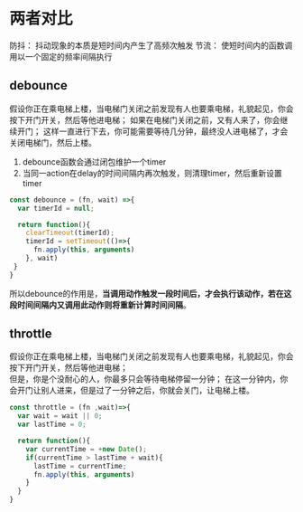 # 两者对比

防抖： 抖动现象的本质是短时间内产生了高频次触发
节流： 使短时间内的函数调用以一个固定的频率间隔执行

## debounce

假设你正在乘电梯上楼，当电梯门关闭之前发现有人也要乘电梯，礼貌起见，你会按下开门开关，然后等他进电梯；
如果在电梯门关闭之前，又有人来了，你会继续开门；
这样一直进行下去，你可能需要等待几分钟，最终没人进电梯了，才会关闭电梯门，然后上楼。

1. debounce函数会通过闭包维护一个timer
1. 当同一action在delay的时间间隔内再次触发，则清理timer，然后重新设置timer

```js
const debounce = (fn, wait) =>{
  var timerId = null;

  return function(){
    clearTimeout(timerId);
    timerId = setTimeout(()=>{
      fn.apply(this, arguments)
    }, wait)
 }
}
```

所以debounce的作用是，**当调用动作触发一段时间后，才会执行该动作，若在这段时间间隔内又调用此动作则将重新计算时间间隔**。

## throttle

假设你正在乘电梯上楼，当电梯门关闭之前发现有人也要乘电梯，礼貌起见，你会按下开门开关，然后等他进电梯；  
但是，你是个没耐心的人，你最多只会等待电梯停留一分钟；
在这一分钟内，你会开门让别人进来，但是过了一分钟之后，你就会关门，让电梯上楼。

```js
const throttle = (fn ,wait)=>{
  var wait = wait || 0;
  var lastTime = 0;

  return function(){
    var currentTime = +new Date();
    if(currentTime > lastTime + wait){
      lastTime = currentTime;
      fn.apply(this, arguments)
    }
  }
}
```
